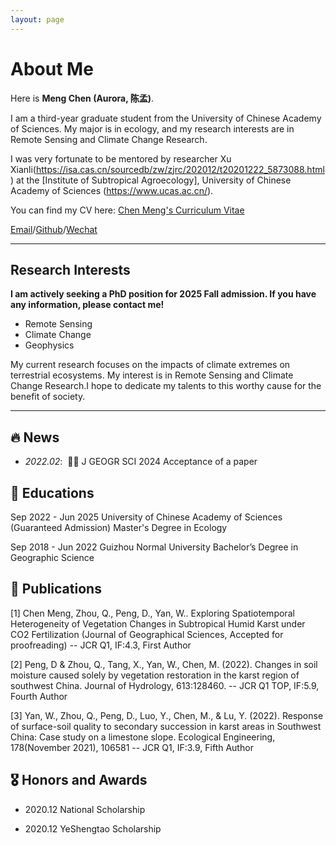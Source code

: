 ```yaml
---
layout: page
---
```


# About Me

Here is **Meng Chen (Aurora, 陈孟)**.<br>

I am a third-year graduate student from the University of Chinese Academy of Sciences. My major is in ecology, and my research interests are in Remote Sensing and Climate Change Research.

I was very fortunate to be mentored by researcher Xu Xianli(https://isa.cas.cn/sourcedb/zw/zjrc/202012/t20201222_5873088.html) at the [Institute of Subtropical Agroecology], University of Chinese Academy of Sciences (https://www.ucas.ac.cn/).

You can find my CV here: [Chen Meng's Curriculum Vitae](../file/Curriculum_Vitae.pdf)

[Email](mailto:chenmeng20010826@163.com)/[Github](https://github.com/AuroraChan0826/AuroraChan0826.github.io)/[Wechat](images/Wechat.jpg) 

---

## Research Interests

**I am actively seeking a PhD position for 2025 Fall admission. If you have any information, please contact me!**

- Remote Sensing
- Climate Change
- Geophysics


My current research focuses on the impacts of climate extremes on terrestrial ecosystems. My interest is in Remote Sensing and Climate Change Research.I hope to dedicate my talents to this worthy cause for the benefit of society.

---

## 🔥 News
- *2022.02*: &nbsp;🎉🎉 J GEOGR SCI 2024 Acceptance of a paper

## 📖 Educations

Sep 2022 - Jun 2025 University of Chinese Academy of Sciences (Guaranteed Admission)	 Master's Degree in Ecology

Sep 2018 - Jun 2022 Guizhou Normal University Bachelor’s Degree in Geographic Science

## 📝 Publications
[1] Chen Meng, Zhou, Q., Peng, D., Yan, W.. Exploring Spatiotemporal Heterogeneity of Vegetation Changes in Subtropical Humid Karst under CO2 Fertilization (Journal of Geographical Sciences, Accepted for proofreading) -- JCR Q1, IF:4.3, First Author

[2] Peng, D & Zhou, Q., Tang, X., Yan, W., Chen, M. (2022). Changes in soil moisture caused solely by vegetation restoration in the karst region of southwest China. Journal of Hydrology, 613:128460. -- JCR Q1 TOP, IF:5.9, Fourth Author

[3] Yan, W., Zhou, Q., Peng, D., Luo, Y., Chen, M., & Lu, Y. (2022). Response of surface-soil quality to secondary succession in karst areas in Southwest China: Case study on a limestone slope. Ecological Engineering, 178(November 2021), 106581 -- JCR Q1, IF:3.9, Fifth Author

## 🎖 Honors and Awards

- 2020.12 National Scholarship 

- 2020.12 YeShengtao Scholarship


